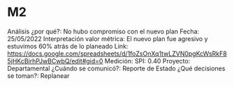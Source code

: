 # M2

Análisis ¿por qué?: No hubo compromiso con el nuevo plan
Fecha: 25/05/2022
Interpretación valor métrica: El nuevo plan fue agresivo y estuvimos 60% atrás de lo planeado
Link: https://docs.google.com/spreadsheets/d/1foZsOnXq1twLZVN0pgKcWsRkF85jHKcBirhPJwBCwbQ/edit#gid=0
Medición: SPI: 0.40
Proyecto: Departamental
¿Cuándo se comunicó?: Reporte de Estado
¿Qué decisiones se toman?: Replanear